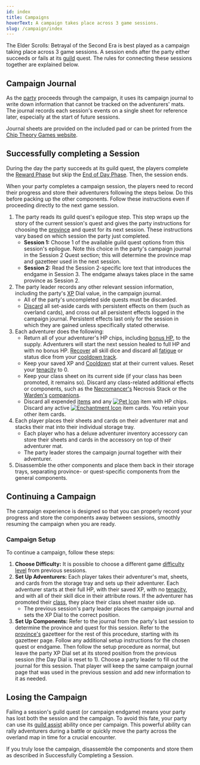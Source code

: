 ```yaml
---
id: index
title: Campaigns
hoverText: A campaign takes place across 3 game sessions.
slug: /campaign/index
---
```


The Elder Scrolls: Betrayal of the Second Era is best played as a campaign taking place across 3 game sessions. A session ends after the party either succeeds or fails at its [guild](/docs/campaign/guilds/index) quest. The rules for connecting these sessions together are explained below.

## Campaign Journal

As the [party](/docs/glossary/party) proceeds through the campaign, it uses its campaign journal to write down information that cannot be tracked on the adventurers' mats. The journal records each session's events on a single sheet for reference later, especially at the start of future sessions.

Journal sheets are provided on the included pad or can be printed from the <a href="https://www.chiptheorygames.com/support/" target="_blank">Chip Theory Games website</a>.

## Successfully completing a Session

During the day the party succeeds at its guild quest, the players complete the [Reward Phase](/docs/campaign/day/reward-phase) but skip the [End of Day Phase](/docs/campaign/day/end-of-day-phase). Then, the session ends.

When your party completes a campaign session, the players need to record their progress and store their adventurers following the steps below. Do this before packing up the other components. Follow these instructions even if proceeding directly to the next game session.

1. The party reads its guild quest's epilogue step. This step wraps up the story of the current session's quest and gives the party instructions for choosing the [province](/docs/campaign/provinces/index) and quest for its next session. These instructions vary based on which session the party just completed.
   - **Session 1:** Choose 1 of the available guild quest options from this session's epilogue. Note this choice in the party's campaign journal in the Session 2 Quest section; this will determine the province map and gazetteer used in the next session.
   - **Session 2:** Read the Session 2-specific lore text that introduces the endgame in Session 3. The endgame always takes place in the same province as Session 2.
2. The party leader records any other relevant session information, including the party's [XP](/docs/glossary/xp) Dial value, in the campaign journal.
   - All of the party's uncompleted side quests must be discarded.
   - [Discard](/docs/glossary/discard) all set-aside cards with persistent effects on them (such as overland cards), and cross out all persistent effects logged in the campaign journal. Persistent effects last only for the session in which they are gained unless specifically stated otherwise.
3. Each adventurer does the following:
   - Return all of your adventurer's HP chips, including [bonus HP](/docs/glossary/bonus-hp), to the supply. Adventurers will start the next session healed to full HP and with no bonus HP. [Recover](/docs/glossary/recover) all skill dice and discard all [fatigue](/docs/glossary/fatigue) or status dice from your [cooldown track](/docs/glossary/cooldown-track).
   - Keep your saved XP and [Cooldown](/docs/adventurer/stats/cooldown) stat at their current values. Reset your [tenacity](/docs/glossary/tenacity) to 0.
   - Keep your class sheet on its current side (if your class has been promoted, it remains so). Discard any class-related additional effects or components, such as the [Necromancer's](/docs/adventurer/classes/mage/necromancer) Necrosis Stack or the [Warden's](/docs/adventurer/classes/mage/warden) [companions](/docs/glossary/companion).
   - Discard all expended [items](/docs/adventurer/items/index) and any [<img src="/icons/pet.svg" alt="Pet Icon" className="icon-svg" />](/docs/adventurer/items/types/pet) item with HP chips. Discard any active [<img src="/icons/enchantment.svg" alt="Enchantment Icon" className="icon-svg" />](/docs/adventurer/items/types/enchantment) item cards. You retain your other item cards.
4. Each player places their sheets and cards on their adventurer mat and stacks their mat into their individual storage tray.
   - Each player who has a deluxe adventurer inventory accessory can store their sheets and cards in the accessory on top of their adventurer mat.
   - The party leader stores the campaign journal together with their adventurer.
5. Disassemble the other components and place them back in their storage trays, separating province- or quest-specific components from the general components.

## Continuing a Campaign

The campaign experience is designed so that you can properly record your progress and store the components away between sessions, smoothly resuming the campaign when you are ready.

### Campaign Setup

To continue a campaign, follow these steps:

1. **Choose Difficulty:** It is possible to choose a different game [difficulty level](/docs/campaign/difficulty-levels/index) from previous sessions.
2. **Set Up Adventurers:** Each player takes their adventurer's mat, sheets, and cards from the storage tray and sets up their adventurer. Each adventurer starts at their full HP, with their saved XP, with no [tenacity](/docs/glossary/tenacity), and with all of their skill dice in their attribute rows. If the adventurer has promoted their [class](/docs/adventurer/classes/index), they place their class sheet master side up.
   - The previous session's party leader places the campaign journal and sets the XP Dial to the correct position.
3. **Set Up Components:** Refer to the journal from the party's last session to determine the province and quest for this session. Refer to the [province's](/docs/campaign/provinces/index) gazetteer for the rest of this procedure, starting with its gazetteer page. Follow any additional setup instructions for the chosen quest or endgame. Then follow the setup procedure as normal, but leave the party XP Dial set at its stored position from the previous session (the Day Dial is reset to 1). Choose a party leader to fill out the journal for this session. That player will keep the same campaign journal page that was used in the previous session and add new information to it as needed.

## Losing the Campaign

Failing a session's guild quest (or campaign endgame) means your party has lost both the session and the campaign. To avoid this fate, your party can use its [guild assist](/docs/glossary/guild-assist) ability once per campaign. This powerful ability can rally adventurers during a battle or quickly move the party across the overland map in time for a crucial encounter.

If you truly lose the campaign, disassemble the components and store them as described in Successfully Completing a Session.
